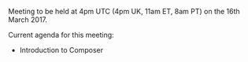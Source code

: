 Meeting to be held at 4pm UTC (4pm UK, 11am ET, 8am PT) on the 16th March 2017.

Current agenda for this meeting:

* Introduction to Composer